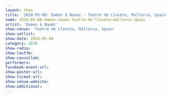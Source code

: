 ```yaml
---
layout: show
title: '2010-05-08: Damon & Naomi - Teatre de Lloseta, Mallorca, Spain'
name: 2010-05-08-damon-naomi-teatre-de-lloseta-mallorca-spain
artist: 'Damon & Naomi'
show-venue: 'Teatre de Lloseta, Mallorca, Spain'
show-setlist: 
show-date: 2010-05-08
category: 2010
show-radio: 
show-lastfm: 
show-cancelled: 
performers: 
facebook-event-url: 
show-poster-url: 
show-ticket-url: 
show-venue-website: 
show-additional: 
---
```



